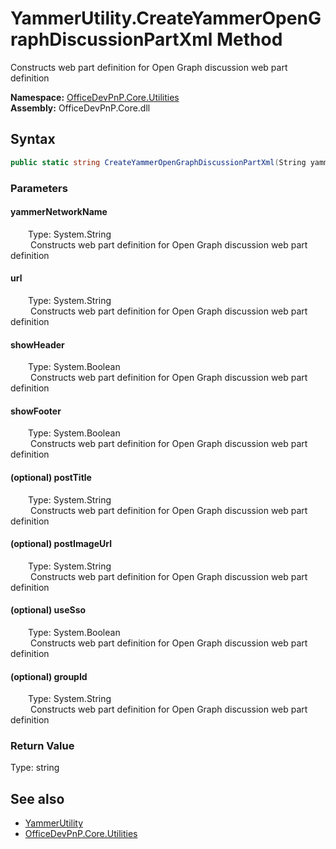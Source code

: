 # YammerUtility.CreateYammerOpenGraphDiscussionPartXml Method  
 Constructs web part definition for Open Graph discussion web part definition   

**Namespace:** [OfficeDevPnP.Core.Utilities](OfficeDevPnP.Core.Utilities.md)  
**Assembly:** OfficeDevPnP.Core.dll  
## Syntax
```C#
public static string CreateYammerOpenGraphDiscussionPartXml(String yammerNetworkName, String url, Boolean showHeader, Boolean showFooter, String postTitle, String postImageUrl, Boolean useSso, String groupId)
```
### Parameters
#### yammerNetworkName  
&emsp;&emsp;Type: System.String  
&emsp;&emsp; Constructs web part definition for Open Graph discussion web part definition   

  

#### url  
&emsp;&emsp;Type: System.String  
&emsp;&emsp; Constructs web part definition for Open Graph discussion web part definition   

  

#### showHeader  
&emsp;&emsp;Type: System.Boolean  
&emsp;&emsp; Constructs web part definition for Open Graph discussion web part definition   

  

#### showFooter  
&emsp;&emsp;Type: System.Boolean  
&emsp;&emsp; Constructs web part definition for Open Graph discussion web part definition   

  

#### (optional) postTitle  
&emsp;&emsp;Type: System.String  
&emsp;&emsp; Constructs web part definition for Open Graph discussion web part definition   

  

#### (optional) postImageUrl  
&emsp;&emsp;Type: System.String  
&emsp;&emsp; Constructs web part definition for Open Graph discussion web part definition   

  

#### (optional) useSso  
&emsp;&emsp;Type: System.Boolean  
&emsp;&emsp; Constructs web part definition for Open Graph discussion web part definition   

  

#### (optional) groupId  
&emsp;&emsp;Type: System.String  
&emsp;&emsp; Constructs web part definition for Open Graph discussion web part definition   

  

### Return Value
Type: string  
  


## See also
- [YammerUtility](OfficeDevPnP.Core.Utilities.YammerUtility.md) 
- [OfficeDevPnP.Core.Utilities](OfficeDevPnP.Core.Utilities.md) 
